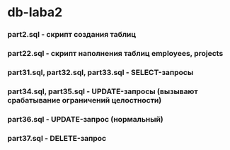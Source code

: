 # db-laba2

### part2.sql - скрипт создания таблиц
### part22.sql - скрипт наполнения таблиц employees, projects
### part31.sql, part32.sql, part33.sql - SELECT-запросы
### part34.sql, part35.sql - UPDATE-запросы (вызывают срабатывание ограничений целостности)
### part36.sql - UPDATE-запрос (нормальный)
### part37.sql - DELETE-запрос

